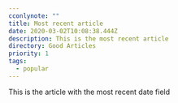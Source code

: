 ```yaml
---
cconlynote: ""
title: Most recent article
date: 2020-03-02T10:08:38.444Z
description: This is the most recent article
directory: Good Articles
priority: 1
tags:
  - popular
---
```

This is the article with the most recent date field


